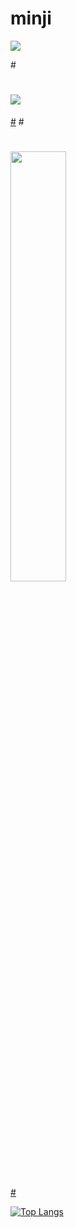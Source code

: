 # minji
<img src="https://capsule-render.vercel.app/api?type=waving&color=auto&height=200&section=header&text=Minji&fontSize=90">

#<a href="s">
 # <img src="https://github-readme-stats.vercel.app/api/top-langs/?username=dkssud8150&exclude_repo=dkssud8150.github.io&layout=compact&theme=tokyonight" />
#</a>
#<a href="s">
#  <img src="https://github-readme-stats.vercel.app/api?username=dkssud8150&theme=tokyonight&show_icons=true" width="42%" />
#</a>

[![Top Langs](https://github-readme-stats.vercel.app/api/top-langs/?username=minji12344)](https://github.com/깃허브아이디/github-readme-stats)
